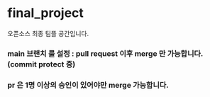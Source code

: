 # final_project
오픈소스 최종 팀플 공간입니다.

### main 브랜치 룰 설정 : pull request 이후 merge 만 가능합니다. (commit protect 중) 
### pr 은 1명 이상의 승인이 있어야만 merge 가능합니다. 
